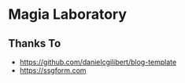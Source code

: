 # Magia Laboratory

## Thanks To

- <https://github.com/danielcgilibert/blog-template>
- <https://ssgform.com>
